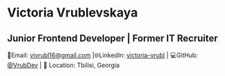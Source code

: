 # **Victoria Vrublevskaya**

## **Junior Frontend Developer | Former IT Recruiter**

📧Email: vivrubl16@gmail.com |🌐LinkedIn: [victoria-vrubl](https://linkedin.com/in/yourprofile) | 💻GitHub: [@VrubDev](https://github.com/VrubDev) | 📍 Location: Tbilisi, Georgia
